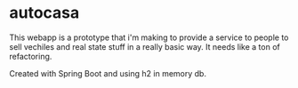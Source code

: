 # autocasa
This webapp is a prototype that i'm making to provide a service to people to sell vechiles and real state stuff in a really basic way. It needs like a ton of refactoring.

Created with Spring Boot and using h2 in memory db.
